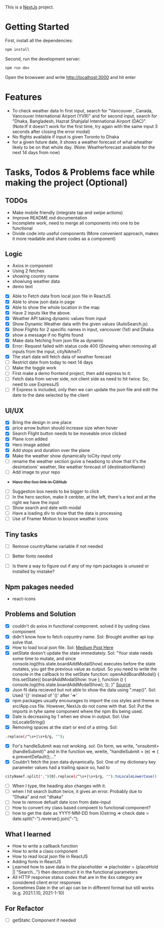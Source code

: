 This is a [NextJs](https://nextjs.org/) project.

# Getting Started

First, install all the dependencies:

```bash
npm install
```

Second, run the development server:

```bash
npm run dev
```

Open the browswer and write [http://localhost:3000](http://localhost:3000) and hit enter

# Features

- To check weather data In first input, search for "Vancouver , Canada, Vancouver International Airport (YVR)" and for second input, search for "Dhaka, Bangladesh, Hazrat Shahjalal International Airport (DAC)".
  (Note:If it doesn't work for the first time, try again with the same input 3 seconds after closing the error modal)
- No flights available if input is given Toronto to Dhaka
- for a given future date, it shows a weather forecast of what wheather likely to be on that whole day. (Note: Weatherforecast available for the next 14 days from now)

# Tasks, Todos & Problems face while making the project (Optional)

## TODOs

- Make mobile friendly (integrate tap and swipe actions)
- Improve README.md documentation
- Incomplete work, need to merge all components into one to be functional
- Divide code into useful components (More convenient approach, makes it more readable and share codes as a component)

## Logic

- Axios in component
- Using 2 fetches
- showing country name
- showiung weather data
- demo text

- [x] Able to Fetch data from local json file in ReactJS
- [x] Able to show json data in page
- [x] Able to show the whole location in the map
- [x] Have 2 inputs like the above.
- [x] Weather API taking dynamic values from input
- [x] Show Dynamic Weather data with the given values (AutoSearch.js)
- [x] Show Flights for 2 specific names in input, vancouver (1st) and Dhaka
- [x] show a message if no flights found
- [x] Make data fetching from json file as dynamic
- [x] Error: Request failed with status code 400 (Showing when removing all inputs from the input, cityNAmeT)
- [x] The start date will fetch data of weather forecast
- [ ] Restrict date from today to next 14 days
- [ ] Make the toggle work
- [ ] First make a demo frontend project, then add express to it.
- [ ] Fetch data from server side, not client side as need to hit twice. So, need to use ExpressJS
- [ ] If Express is included, only then we can update the json file and edit the date to the date selected by the client

## UI/UX

- [x] Bring the design in one place
- [x] price arrow button should increase size when hover
- [x] Search Flight button needs to be moveable once clicked
- [x] Plane icon added
- [x] Hero image added
- [x] Add stops and duration over the plane
- [x] Make the weather show dynamically toCity input only
- [ ] rename the weather section guive a headiong to show that it's the desintations' weather, like weather forecast of {destinationName}
- [ ] Add image to your repo
- ~~Have the live link in GitHub~~
- [ ] Suggestion box needs to be bigger to click
- [ ] In the hero section, make it cenbter, at the left, there's a text and at the right we have the input
- [ ] Show search and date with modal
- [ ] Have a loading div to show that the data is processing
- [ ] Use of Framer Motion to bounce weather icons

## Tiny tasks

- [ ] Remove countryName variable if not needed
- [ ] Better fonts needed

- [ ] Is there a way to figure out if any of my npm packages is unused or installed by mistake?

## Npm pakages needed

- react-icons

## Problems and Solution

- [x] couldn't do axios in functional component. solved it by usding class component
- [x] didn't know how to fetch copuntry name. Sol: Brought another api top solve that.
- [x] How to load local json file. Sol: [Medium Post Here](https://medium.com/officialrajdeepsingh/how-to-read-local-json-file-in-react-js-564125235fc7)
- [x] setState doesn't update the state immediately. Sol: "Your state needs some time to mutate, and since console.log(this.state.boardAddModalShow) executes before the state mutates, you get the previous value as output. So you need to write the console in the callback to the setState function:
      openAddBoardModal() {
      this.setState({ boardAddModalShow: true }, function () {
      console.log(this.state.boardAddModalShow);
      });
      }"
      [Source](https://stackoverflow.com/questions/41278385/setstate-doesnt-update-the-state-immediately)
- [x] Json fil data recieved but not able to show the data using ".map()". Sol: Used '{}' instead of '()' after '=>'
- [x] npm packages usually encourages to import the css styles and theme in src/App.css file. However, NextJs do not come with that. Sol: Put the imports in tyhe same component where the npm 8is being used.
- [x] Date is decreasing by 1 when we show in output. Sol: Use toLocaleString()
- [x] Removing spaces at the start or end of a string. Sol:

```bash
.replace(/^\s+|\s+$/g, "");
```

- [x] For's handleSubmit was not wroking. sol: On form, we write, "onsubmit={handleSubmit}" and in the function we, wreite, "handleSubmit = (e) => { e.preventDefault();..."
- [x] Couldn't fetch the josn data dynamically. Sol: One of my dictionary key parameter values had a trailing space so, had to

```bash
cityNameT.split(",")[0].replace(/^\s+|\s+$/g, "").toLocaleLowerCase()
```

- [ ] When I type, the heading also changes with it.
- [ ] when I hit search button twice, it gives an error. Probably due to "Dhaka" and not "dhaka"
- [ ] how to remove defualt date icon from date-input
- [ ] How to convert my class based compoent to functional component?
- [ ] how to get the date as YYYY-MM-DD from IOstring => check date = date.split("-").reverse().join("-");

## What I learned

- How to write a callback function
- How to write a class component
- How to read local json file in ReactJS
- Adding fonts in ReactJS
- Learned how to save data in the placeholder => placholder = {placeHold || "Search..."} then deconstruct it in the functional parameters
- All HTTP response status codes that are in the 4xx category are considered client error responses
- Sometimes Date in the url api can be in different format but still works (e.g. 2021.1.10, 2021-1-10)

## For Refactor

- [ ] getStatic Component if needed

